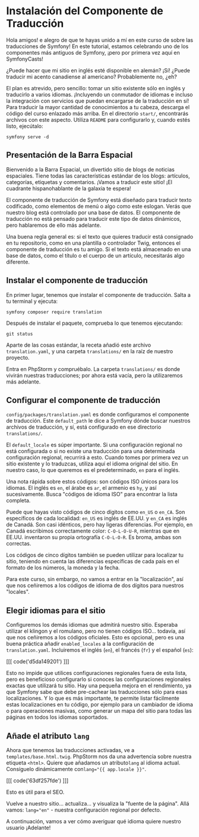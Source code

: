 # Instalación del Componente de Traducción

Hola amigos! e alegro de que te hayas unido a mí en este curso de sobre las traducciones de Symfony! En este tutorial, estamos celebrando uno de los componentes más antiguos de Symfony, ¡pero por primera vez aquí en SymfonyCasts!

¿Puede hacer que mi sitio en inglés esté disponible en alemán? ¡Sí! ¿Puede traducir mi acento canadiense al americano? Probablemente no, ¿eh?

El plan es atrevido, pero sencillo: tomar un sitio existente sólo en inglés y traducirlo a varios idiomas. ¡Incluyendo un conmutador de idiomas e incluso la integración con servicios que puedan encargarse de la traducción en sí! Para traducir la mayor cantidad de conocimientos a tu cabeza, descarga el código del curso enlazado más arriba. En el directorio `start/`, encontrarás archivos con este aspecto. Utiliza `README` para configurarlo y, cuando estés listo, ejecútalo:

```terminal
symfony serve -d
```

## Presentación de la Barra Espacial

Bienvenido a la Barra Espacial, un divertido sitio de blogs de noticias espaciales. Tiene todas las características estándar de los blogs: artículos, categorías, etiquetas y comentarios. ¡Vamos a traducir este sitio! ¡El cuadrante hispanohablante de la galaxia te espera!

El componente de traducción de Symfony está diseñado para traducir texto codificado, como elementos de menú o algo como este eslogan. Verás que nuestro blog está controlado por una base de datos. El componente de traducción no está pensado para traducir este tipo de datos dinámicos, pero hablaremos de ello más adelante.

Una buena regla general es: si el texto que quieres traducir está consignado en tu repositorio, como en una plantilla o controlador Twig, entonces el componente de traducción es tu amigo. Si el texto está almacenado en una base de datos, como el título o el cuerpo de un artículo, necesitarás algo diferente.

## Instalar el componente de traducción

En primer lugar, tenemos que instalar el componente de traducción. Salta a tu terminal y ejecuta:

```terminal
symfony composer require translation
```

Después de instalar el paquete, comprueba lo que tenemos ejecutando:

```terminal
git status
```

Aparte de las cosas estándar, la receta añadió este archivo `translation.yaml`, y una carpeta `translations/` en la raíz de nuestro proyecto.

Entra en PhpStorm y compruébalo. La carpeta `translations/` es donde vivirán nuestras traducciones; por ahora está vacía, pero la utilizaremos más adelante.

## Configurar el componente de traducción

`config/packages/translation.yaml` es donde configuramos el componente de traducción. Este `default_path` le dice a Symfony dónde buscar nuestros archivos de traducción, y sí, está configurado en ese directorio `translations/`.

El `default_locale` es súper importante. Si una configuración regional no está configurada o si no existe una traducción para una determinada configuración regional, recurrirá a esto. Cuando tomes por primera vez un sitio existente y lo traduzcas, utiliza aquí el idioma original del sitio. En nuestro caso, lo que queremos es el predeterminado, `en` para el inglés.

Una nota rápida sobre estos códigos: son códigos ISO únicos para los idiomas. El inglés es `en`, el árabe es `ar`, el armenio es `hy`, y así sucesivamente. Busca "códigos de idioma ISO" para encontrar la lista completa.

Puede que hayas visto códigos de cinco dígitos como `en_US` o `en_CA`. Son específicos de cada localidad: `en_US` es inglés de EE.UU. y `en_CA` es inglés de Canadá. Son casi idénticos, pero hay ligeras diferencias. Por ejemplo, en Canadá escribimos correctamente color: `C-O-L-O-U-R`, mientras que en EE.UU. inventaron su propia ortografía `C-O-L-O-R`. Es broma, ambas son correctas.

Los códigos de cinco dígitos también se pueden utilizar para localizar tu sitio, teniendo en cuenta las diferencias específicas de cada país en el formato de los números, la moneda y la fecha.

Para este curso, sin embargo, no vamos a entrar en la "localización", así que nos ceñiremos a los códigos de idioma de dos dígitos para nuestros "locales".

## Elegir idiomas para el sitio

Configuremos los demás idiomas que admitirá nuestro sitio. Esperaba utilizar el klingon y el romulano, pero no tienen códigos ISO... todavía, así que nos ceñiremos a los códigos oficiales. Esto es opcional, pero es una buena práctica añadir `enabled_locales` a la configuración de `translation.yaml`. Incluiremos el inglés (`en`), el francés (`fr`) y el español (`es`):

[[[ code('d5da149201') ]]]

Esto no impide que utilices configuraciones regionales fuera de esta lista, pero es beneficioso configurarlo si conoces las configuraciones regionales exactas que utilizará tu sitio. Hay una pequeña mejora en el rendimiento, ya que Symfony sabe que debe pre-cachear las traducciones sólo para esas localizaciones. Y lo que es más importante, te permite listar fácilmente estas localizaciones en tu código, por ejemplo para un cambiador de idioma o para operaciones masivas, como generar un mapa del sitio para todas las páginas en todos los idiomas soportados.

## Añade el atributo `lang` 

Ahora que tenemos las traducciones activadas, ve a `templates/base.html.twig`. PhpStorm nos da una advertencia sobre nuestra etiqueta `<html>`. Quiere que añadamos un atributo`lang` al idioma actual. Consíguelo dinámicamente con`lang="{{ app.locale }}"`.

[[[ code('63df257fde') ]]]

Esto es útil para el SEO.

Vuelve a nuestro sitio... actualiza... y visualiza la "fuente de la página". Allá vamos: `lang="en"` - nuestra configuración regional por defecto.

A continuación, vamos a ver cómo averiguar qué idioma quiere nuestro usuario ¡Adelante!
